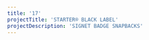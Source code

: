 ```yaml
---
title: '17'
projectTitle: 'STARTER® BLACK LABEL'
projectDescription: 'SIGNET BADGE SNAPBACKS'
---
```


